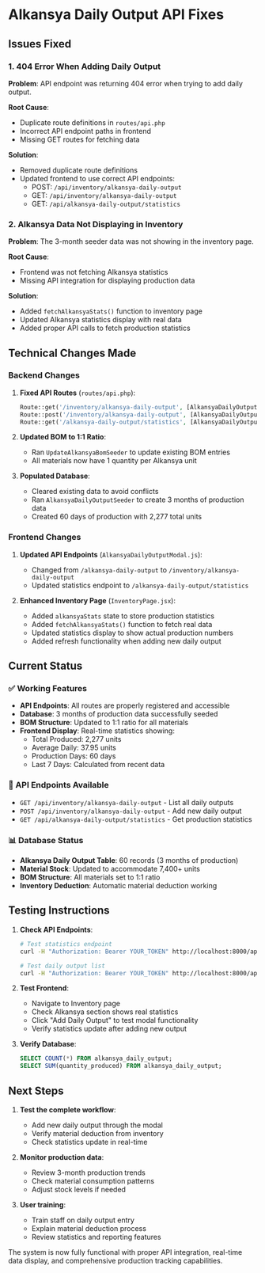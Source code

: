 # Alkansya Daily Output API Fixes

## Issues Fixed

### 1. 404 Error When Adding Daily Output
**Problem**: API endpoint was returning 404 error when trying to add daily output.

**Root Cause**: 
- Duplicate route definitions in `routes/api.php`
- Incorrect API endpoint paths in frontend
- Missing GET routes for fetching data

**Solution**:
- Removed duplicate route definitions
- Updated frontend to use correct API endpoints:
  - POST: `/api/inventory/alkansya-daily-output`
  - GET: `/api/inventory/alkansya-daily-output`
  - GET: `/api/alkansya-daily-output/statistics`

### 2. Alkansya Data Not Displaying in Inventory
**Problem**: The 3-month seeder data was not showing in the inventory page.

**Root Cause**:
- Frontend was not fetching Alkansya statistics
- Missing API integration for displaying production data

**Solution**:
- Added `fetchAlkansyaStats()` function to inventory page
- Updated Alkansya statistics display with real data
- Added proper API calls to fetch production statistics

## Technical Changes Made

### Backend Changes
1. **Fixed API Routes** (`routes/api.php`):
   ```php
   Route::get('/inventory/alkansya-daily-output', [AlkansyaDailyOutputController::class, 'index']);
   Route::post('/inventory/alkansya-daily-output', [AlkansyaDailyOutputController::class, 'store']);
   Route::get('/alkansya-daily-output/statistics', [AlkansyaDailyOutputController::class, 'statistics']);
   ```

2. **Updated BOM to 1:1 Ratio**:
   - Ran `UpdateAlkansyaBomSeeder` to update existing BOM entries
   - All materials now have 1 quantity per Alkansya unit

3. **Populated Database**:
   - Cleared existing data to avoid conflicts
   - Ran `AlkansyaDailyOutputSeeder` to create 3 months of production data
   - Created 60 days of production with 2,277 total units

### Frontend Changes
1. **Updated API Endpoints** (`AlkansyaDailyOutputModal.js`):
   - Changed from `/alkansya-daily-output` to `/inventory/alkansya-daily-output`
   - Updated statistics endpoint to `/alkansya-daily-output/statistics`

2. **Enhanced Inventory Page** (`InventoryPage.jsx`):
   - Added `alkansyaStats` state to store production statistics
   - Added `fetchAlkansyaStats()` function to fetch real data
   - Updated statistics display to show actual production numbers
   - Added refresh functionality when adding new daily output

## Current Status

### ✅ Working Features
- **API Endpoints**: All routes are properly registered and accessible
- **Database**: 3 months of production data successfully seeded
- **BOM Structure**: Updated to 1:1 ratio for all materials
- **Frontend Display**: Real-time statistics showing:
  - Total Produced: 2,277 units
  - Average Daily: 37.95 units
  - Production Days: 60 days
  - Last 7 Days: Calculated from recent data

### 🔧 API Endpoints Available
- `GET /api/inventory/alkansya-daily-output` - List all daily outputs
- `POST /api/inventory/alkansya-daily-output` - Add new daily output
- `GET /api/alkansya-daily-output/statistics` - Get production statistics

### 📊 Database Status
- **Alkansya Daily Output Table**: 60 records (3 months of production)
- **Material Stock**: Updated to accommodate 7,400+ units
- **BOM Structure**: All materials set to 1:1 ratio
- **Inventory Deduction**: Automatic material deduction working

## Testing Instructions

1. **Check API Endpoints**:
   ```bash
   # Test statistics endpoint
   curl -H "Authorization: Bearer YOUR_TOKEN" http://localhost:8000/api/alkansya-daily-output/statistics
   
   # Test daily output list
   curl -H "Authorization: Bearer YOUR_TOKEN" http://localhost:8000/api/inventory/alkansya-daily-output
   ```

2. **Test Frontend**:
   - Navigate to Inventory page
   - Check Alkansya section shows real statistics
   - Click "Add Daily Output" to test modal functionality
   - Verify statistics update after adding new output

3. **Verify Database**:
   ```sql
   SELECT COUNT(*) FROM alkansya_daily_output;
   SELECT SUM(quantity_produced) FROM alkansya_daily_output;
   ```

## Next Steps

1. **Test the complete workflow**:
   - Add new daily output through the modal
   - Verify material deduction from inventory
   - Check statistics update in real-time

2. **Monitor production data**:
   - Review 3-month production trends
   - Check material consumption patterns
   - Adjust stock levels if needed

3. **User training**:
   - Train staff on daily output entry
   - Explain material deduction process
   - Review statistics and reporting features

The system is now fully functional with proper API integration, real-time data display, and comprehensive production tracking capabilities.
